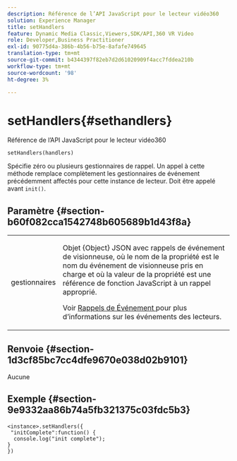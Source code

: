 ```yaml
---
description: Référence de l’API JavaScript pour le lecteur vidéo360
solution: Experience Manager
title: setHandlers
feature: Dynamic Media Classic,Viewers,SDK/API,360 VR Video
role: Developer,Business Practitioner
exl-id: 90775d4a-386b-4b56-b75e-8afafe749645
translation-type: tm+mt
source-git-commit: b4344397f82eb7d2d61020909f4acc7fddea210b
workflow-type: tm+mt
source-wordcount: '98'
ht-degree: 3%

---
```


# setHandlers{#sethandlers}

Référence de l’API JavaScript pour le lecteur vidéo360

`setHandlers(handlers)`

Spécifie zéro ou plusieurs gestionnaires de rappel. Un appel à cette méthode remplace complètement les gestionnaires de événement précédemment affectés pour cette instance de lecteur. Doit être appelé avant `init()`.

## Paramètre {#section-b60f082cca1542748b605689b1d43f8a}

<table id="table_98A620DAE2C340FA97BF7204AE023CC8"> 
 <tbody> 
  <tr> 
   <td colname="col1"> <p> <span class="codeph"> <span class="varname"> gestionnaires  </span> </span> </p> </td> 
   <td colname="col2"> <p> <span class="codeph"> Objet {Object}  </span> JSON avec rappels de événement de visionneuse, où le nom de la propriété est le nom du événement de visionneuse pris en charge et où la valeur de la propriété est une référence de fonction JavaScript à un rappel approprié. </p> <p>Voir <a href="../../../c-html5-aem-asset-viewers/c-html5-aem-video360/c-html5-aem-video360-event-callbacks.md#concept-66d5996f2b1b44cab3d5264cda5c50cd" format="dita" scope="local"> Rappels de Événement </a> pour plus d’informations sur les événements des lecteurs. </p> </td> 
  </tr> 
 </tbody> 
</table>

## Renvoie {#section-1d3cf85bc7cc4dfe9670e038d02b9101}

Aucune

## Exemple {#section-9e9332aa86b74a5fb321375c03fdc5b3}

```
<instance>.setHandlers({ 
 "initComplete":function() { 
  console.log("init complete"); 
} 
})
```
